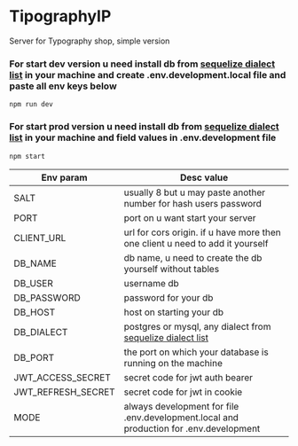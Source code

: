 # TipographyIP
Server for Typography shop, simple version

### For start dev version u need install db from [sequelize dialect list](https://sequelize.org/docs/v6/other-topics/dialect-specific-things/) in your machine and create .env.development.local file and paste all env keys below

```
npm run dev
```

### For start prod version u need install db from [sequelize dialect list](https://sequelize.org/docs/v6/other-topics/dialect-specific-things/) in your machine and field values in .env.development file

```
npm start
```

|Env param|Desc value|
|-|--------|
|SALT|usually 8 but u may paste another number for hash users password|
|PORT|port on u want start your server|
|CLIENT_URL|url for cors origin. if u have more then one client u need to add it yourself|
|DB_NAME|db name, u need to create the db yourself without tables|
|DB_USER|username db|
|DB_PASSWORD|password for your db|
|DB_HOST|host on starting your db|
|DB_DIALECT|postgres or mysql, any dialect from [sequelize dialect list](https://sequelize.org/docs/v6/other-topics/dialect-specific-things/)|
|DB_PORT|the port on which your database is running on the machine|
|JWT_ACCESS_SECRET|secret code for jwt auth bearer|
|JWT_REFRESH_SECRET|secret code for jwt in cookie|
|MODE|always development for file .env.development.local and production for .env.development|
